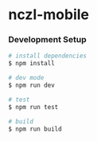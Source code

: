 # nczl-mobile

> 

### Development Setup

```bash
# install dependencies
$ npm install

# dev mode
$ npm run dev

# test
$ npm run test

# build
$ npm run build
```
